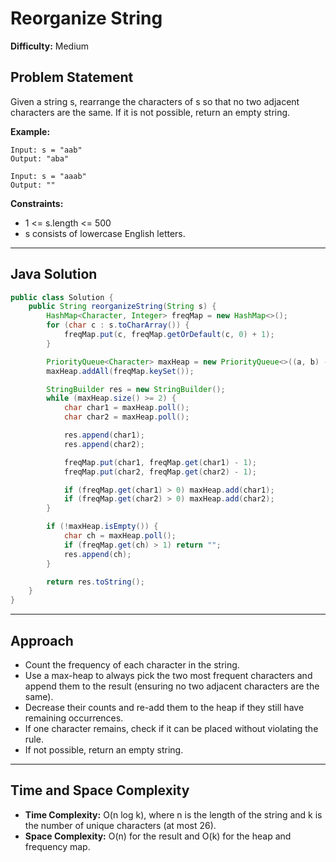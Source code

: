 # Reorganize String

**Difficulty:** Medium

## Problem Statement
Given a string s, rearrange the characters of s so that no two adjacent characters are the same. If it is not possible, return an empty string.

**Example:**
```
Input: s = "aab"
Output: "aba"

Input: s = "aaab"
Output: ""
```

**Constraints:**
- 1 <= s.length <= 500
- s consists of lowercase English letters.

---

## Java Solution
```java
public class Solution {
	public String reorganizeString(String s) {
		HashMap<Character, Integer> freqMap = new HashMap<>();
		for (char c : s.toCharArray()) {
			freqMap.put(c, freqMap.getOrDefault(c, 0) + 1);
		}

		PriorityQueue<Character> maxHeap = new PriorityQueue<>((a, b) -> freqMap.get(b) - freqMap.get(a));
		maxHeap.addAll(freqMap.keySet());

		StringBuilder res = new StringBuilder();
		while (maxHeap.size() >= 2) {
			char char1 = maxHeap.poll();
			char char2 = maxHeap.poll();

			res.append(char1);
			res.append(char2);

			freqMap.put(char1, freqMap.get(char1) - 1);
			freqMap.put(char2, freqMap.get(char2) - 1);

			if (freqMap.get(char1) > 0) maxHeap.add(char1);
			if (freqMap.get(char2) > 0) maxHeap.add(char2);
		}

		if (!maxHeap.isEmpty()) {
			char ch = maxHeap.poll();
			if (freqMap.get(ch) > 1) return "";
			res.append(ch);
		}

		return res.toString();
	}
}
```

---

## Approach
- Count the frequency of each character in the string.
- Use a max-heap to always pick the two most frequent characters and append them to the result (ensuring no two adjacent characters are the same).
- Decrease their counts and re-add them to the heap if they still have remaining occurrences.
- If one character remains, check if it can be placed without violating the rule.
- If not possible, return an empty string.

---

## Time and Space Complexity
- **Time Complexity:** O(n log k), where n is the length of the string and k is the number of unique characters (at most 26).
- **Space Complexity:** O(n) for the result and O(k) for the heap and frequency map.
